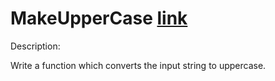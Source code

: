 # MakeUpperCase [link](https://www.codewars.com/kata/57a0556c7cb1f31ab3000ad7)

Description:

Write a function which converts the input string to uppercase.
